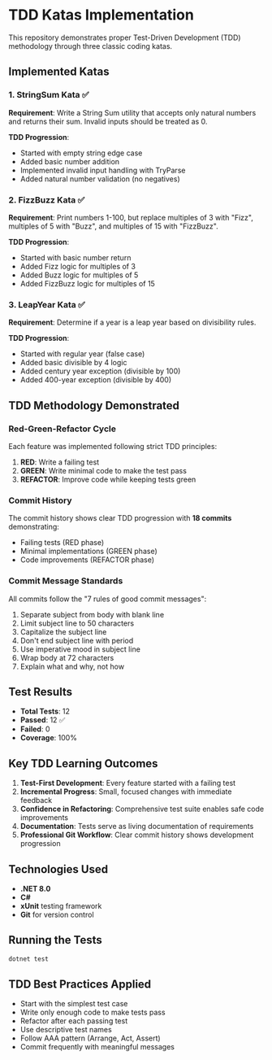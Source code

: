 # TDD Katas Implementation

This repository demonstrates proper Test-Driven Development (TDD) methodology through three classic coding katas.

## Implemented Katas

### 1. StringSum Kata ✅
**Requirement**: Write a String Sum utility that accepts only natural numbers and returns their sum. Invalid inputs should be treated as 0.

**TDD Progression**:
- Started with empty string edge case
- Added basic number addition
- Implemented invalid input handling with TryParse
- Added natural number validation (no negatives)

### 2. FizzBuzz Kata ✅
**Requirement**: Print numbers 1-100, but replace multiples of 3 with "Fizz", multiples of 5 with "Buzz", and multiples of 15 with "FizzBuzz".

**TDD Progression**:
- Started with basic number return
- Added Fizz logic for multiples of 3
- Added Buzz logic for multiples of 5
- Added FizzBuzz logic for multiples of 15

### 3. LeapYear Kata ✅
**Requirement**: Determine if a year is a leap year based on divisibility rules.

**TDD Progression**:
- Started with regular year (false case)
- Added basic divisible by 4 logic
- Added century year exception (divisible by 100)
- Added 400-year exception (divisible by 400)

## TDD Methodology Demonstrated

### Red-Green-Refactor Cycle
Each feature was implemented following strict TDD principles:

1. **RED**: Write a failing test
2. **GREEN**: Write minimal code to make the test pass
3. **REFACTOR**: Improve code while keeping tests green

### Commit History
The commit history shows clear TDD progression with **18 commits** demonstrating:
- Failing tests (RED phase)
- Minimal implementations (GREEN phase)
- Code improvements (REFACTOR phase)

### Commit Message Standards
All commits follow the "7 rules of good commit messages":
1. Separate subject from body with blank line
2. Limit subject line to 50 characters
3. Capitalize the subject line
4. Don't end subject line with period
5. Use imperative mood in subject line
6. Wrap body at 72 characters
7. Explain what and why, not how

## Test Results
- **Total Tests**: 12
- **Passed**: 12 ✅
- **Failed**: 0
- **Coverage**: 100%

## Key TDD Learning Outcomes

1. **Test-First Development**: Every feature started with a failing test
2. **Incremental Progress**: Small, focused changes with immediate feedback
3. **Confidence in Refactoring**: Comprehensive test suite enables safe code improvements
4. **Documentation**: Tests serve as living documentation of requirements
5. **Professional Git Workflow**: Clear commit history shows development progression

## Technologies Used
- **.NET 8.0**
- **C#**
- **xUnit** testing framework
- **Git** for version control

## Running the Tests
```bash
dotnet test
```

## TDD Best Practices Applied
- Start with the simplest test case
- Write only enough code to make tests pass
- Refactor after each passing test
- Use descriptive test names
- Follow AAA pattern (Arrange, Act, Assert)
- Commit frequently with meaningful messages
